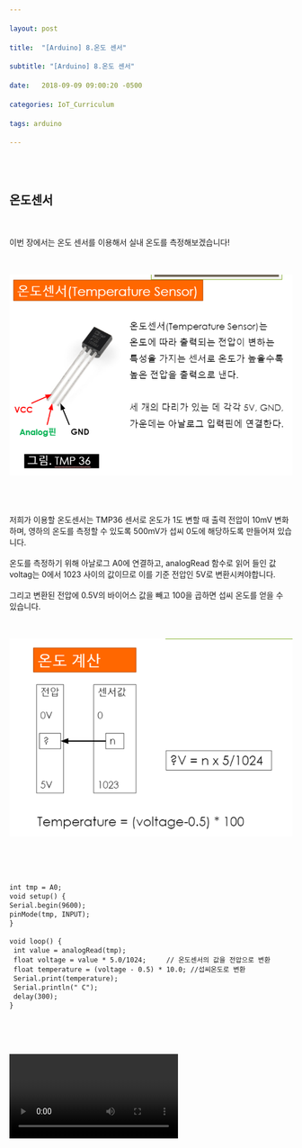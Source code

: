 ```yaml
---

layout: post

title:  "[Arduino] 8.온도 센서"

subtitle: "[Arduino] 8.온도 센서"

date:   2018-09-09 09:00:20 -0500

categories: IoT_Curriculum

tags: arduino

---
```


<br>
<br>

## 온도센서

<br>
<br>
이번 장에서는 온도 센서를 이용해서 실내 온도를 측정해보겠습니다!
<br>
<br>
<br>

![image](/image/Arduino_image/Arduino_image_28.png)

<br>
<br>
<br>
저희가 이용할 온도센서는 TMP36 센서로 온도가 1도 변할 때 출력 전압이 10mV 변화하며, 영하의 온도를 측정할 수 있도록 500mV가 섭씨 0도에 해당하도록 만들어져 있습니다.
<br>
<br>
온도를 측정하기 위해 아날로그 A0에 연결하고, analogRead 함수로 읽어 들인 값 voltag는 0에서 1023 사이의 값이므로 이를 기준 전압인 5V로 변환시켜야합니다.
<br>
<br>
그리고 변환된 전압에 0.5V의 바이어스 값을 빼고 100을 곱하면 섭씨 온도를 얻을 수 있습니다.
<br>
<br>
<br>

![image](/image/Arduino_image/Arduino_image_29.png)

<br>
<br>
<br>

```
int tmp = A0;
void setup() {
Serial.begin(9600);
pinMode(tmp, INPUT);
}

void loop() {
 int value = analogRead(tmp);
 float voltage = value * 5.0/1024;     // 온도센서의 값을 전압으로 변환
 float temperature = (voltage - 0.5) * 10.0; //섭씨온도로 변환
 Serial.print(temperature);
 Serial.println(" C");
 delay(300);
}
```

<br>
<br>
<br>

<video src="/image/Arduino_image/Arduino_video_13.mp4" controls autoplay></video>
